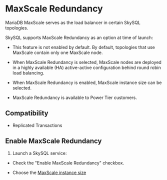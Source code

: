 # MaxScale Redundancy

MariaDB MaxScale serves as the load balancer in certain SkySQL topologies.

SkySQL supports MaxScale Redundancy as an option at time of launch:

- This feature is not enabled by default. By default, topologies that use MaxScale contain only one MaxScale node.

- When MaxScale Redundancy is selected, MaxScale nodes are deployed in a highly available (HA) active-active configuration behind round robin load balancing.

- When MaxScale Redundancy is enabled, MaxScale instance size can be selected.

- MaxScale Redundancy is available to Power Tier customers.

## Compatibility

- Replicated Transactions

## Enable MaxScale Redundancy

1. Launch a SkySQL service:

- Check the "Enable MaxScale Redundancy" checkbox.

- Choose the [MaxScale instance size](<../Reference Guide/Instance Size Choices.md>)
